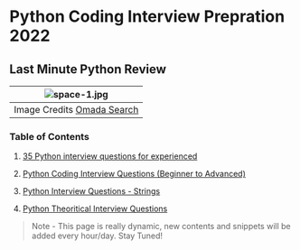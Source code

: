 # Python Coding Interview Prepration 2022
## Last Minute Python Review
| ![space-1.jpg](https://www.omadasearch.com/wp-content/uploads/2020/03/Interview.png) | 
|:--:| 
| Image Credits [Omada Search](https://www.google.com/url?sa=i&url=https%3A%2F%2Fwww.omadasearch.com%2F2020%2F03%2F7-interview-questions-to-help-determine-the-best-candidate%2F&psig=AOvVaw3IMwK6o41H_A9XbVmeV72D&ust=1649477361590000&source=images&cd=vfe&ved=0CAsQjhxqFwoTCIDshZfMg_cCFQAAAAAdAAAAABAX) |


### Table of Contents

1. [35 Python interview questions for experienced](https://github.com/Tanu-N-Prabhu/Python/blob/master/Python%20Coding%20Interview%20Prep/35%20Python%20interview%20questions%20for%20experienced.md)

2. [Python Coding Interview Questions (Beginner to Advanced)](https://github.com/Tanu-N-Prabhu/Python/blob/master/Python%20Coding%20Interview%20Prep/Python%20Coding%20Interview%20Questions%20(Beginner%20to%20Advanced).md)

3. [Python Interview Questions - Strings](https://github.com/Tanu-N-Prabhu/Python/blob/master/Python%20Coding%20Interview%20Prep/Python_Interview_Questions_and_Answers_Strings.md)

4. [Python Theoritical Interview Questions](https://github.com/Tanu-N-Prabhu/Python/blob/master/Python%20Coding%20Interview%20Prep/Python_Theoritical_Interview_Questions.md)














> Note - This page is really dynamic, new contents and snippets will be added every hour/day. Stay Tuned!
